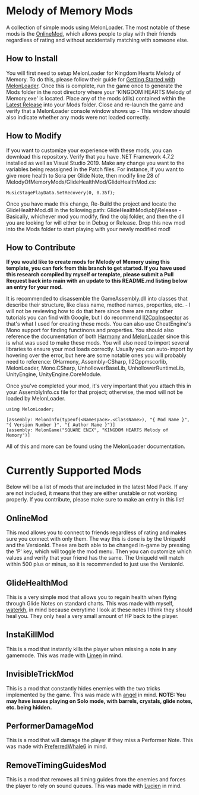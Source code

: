 # Melody of Memory Mods
A collection of simple mods using MelonLoader. The most notable of these mods is the [OnlineMod](https://github.com/WaterKH/MelodyOfMemoryMods/edit/main/README.md#onlinemod), which allows people to play with their friends regardless of rating and without accidentally matching with someone else.


## How to Install
You will first need to setup MelonLoader for Kingdom Hearts Melody of Memory. To do this, please follow their guide for [Getting Started with MelonLoader](https://melonwiki.xyz/#/README). Once this is complete, run the game once to generate the Mods folder in the root directory where your 'KINGDOM HEARTS Melody of Memory.exe' is located. Place any of the mods (dlls) contained within the [Latest Release](https://github.com/WaterKH/MelodyOfMemoryMods/releases) into your Mods folder. Close and re-launch the game and verify that a MelonLoader console window shows up - This window should also indicate whether any mods were not loaded correctly.


## How to Modify
If you want to customize your experience with these mods, you can download this repository. Verify that you have .NET Framework 4.7.2 installed as well as Visual Studio 2019. Make any change you want to the variables being reassigned in the Patch files. For instance, if you want to give more health to Sora per Glide Note, then modify line 28 of MelodyOfMemoryMods/GlideHealthMod/GlideHealthMod.cs:

```
MusicStagePlayData.SetRecovery(0, 0.35f);
```

Once you have made this change, Re-Build the project and locate the GlideHealthMod.dll in the following path: GlideHealthMod\obj\Release - Basically, whichever mod you modify, find the obj folder, and then the dll you are looking for will either be in Debug or Release. Drop this new mod into the Mods folder to start playing with your newly modified mod!


## How to Contribute
**If you would like to create mods for Melody of Memory using this template, you can fork from this branch to get started. If you have used this research compiled by myself or template, please submit a Pull Request back into main with an update to this README.md listing below an entry for your mod.**

It is recommended to disassemble the GameAssembly.dll into classes that describe their structure, like class name, method names, properties, etc. - I will not be reviewing how to do that here since there are many other tutorials you can find with Google, but I do recommend [Il2CppInspector](https://github.com/djkaty/Il2CppInspector/releases/tag/2021.1) as that's what I used for creating these mods. You can also use CheatEngine's Mono support for finding functinons and properties. You should also reference the documentation of both [Harmony](https://harmony.pardeike.net/articles/patching.html) and [MelonLoader](https://melonwiki.xyz/#/modders/quickstart) since this is what was used to make these mods. You will also need to import several libraries to ensure your mod loads correctly. Usually you can auto-import by hovering over the error, but here are some notable ones you will probably need to reference: 0Harmony, Assembly-CSharp, Il2Cppmscorlib, MelonLoader, Mono.CSharp, UnhollowerBaseLib, UnhollowerRuntimeLib, UnityEngine, UnityEngine.CoreModule.

Once you've completed your mod, it's very important that you attach this in your AssemblyInfo.cs file for that project; otherwise, the mod will not be loaded by MelonLoader.
```
using MelonLoader;

[assembly: MelonInfo(typeof(<Namespace>.<ClassName>), "{ Mod Name }", "{ Version Number }", "{ Author Name }")]
[assembly: MelonGame("SQUARE ENIX", "KINGDOM HEARTS Melody of Memory")]
```

All of this and more can be found using the MelonLoader documentation.


# Currently Supported Mods
Below will be a list of mods that are included in the latest Mod Pack. If any are not included, it means that they are either unstable or not working properly. If you contribute, please make sure to make an entry in this list!


## OnlineMod
This mod allows you to connect to friends regardless of rating and makes sure you connect with only them. The way this is done is by the UniqueId and the VersionId. These are both able to be changed in-game by pressing the 'P' key, which will toggle the mod menu. Then you can customize which values and verify that your friend has the same. The UniqueId will match within 500 plus or minus, so it is recommended to just use the VersionId.


## GlideHealthMod
This is a very simple mod that allows you to regain health when flying through Glide Notes on standard charts. This was made with myself, [waterkh](https://twitter.com/water_kh), in mind because everytime I look at these notes I think they should heal you. They only heal a very small amount of HP back to the player.


## InstaKillMod
This is a mod that instantly kills the player when missing a note in any gamemode. This was made with [Limen](https://twitter.com/Limen_nt) in mind.


## InvisibleTrickMod
This is a mod that constantly hides enemies with the two tricks implemented by the game. This was made with [angel](https://twitter.com/plnkblue) in mind. **NOTE: You may have issues playing on Solo mode, with barrels, crystals, glide notes, etc. being hidden.**


## PerformerDamageMod
This is a mod that will damage the player if they miss a Performer Note. This was made with [PreferredWhale6](https://twitter.com/PreferredWhale) in mind.


## RemoveTimingGuidesMod
This is a mod that removes all timing guides from the enemies and forces the player to rely on sound queues. This was made with [Lucien](https://twitter.com/RenegadeLucien) in mind.
